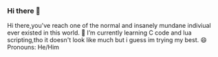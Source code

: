 ### Hi there 👋
 Hi there,you've reach one of the normal and insanely mundane indiviual ever existed in this world.
 🌱 I’m currently learning C code and lua scripting,tho it doesn't look like much but i guess im trying my best.
 😄 Pronouns: He/Him
<!--
**Saint556/Saint556** is a ✨ _special_ ✨ repository because its `README.md` (this file) appears on your GitHub profile.




- 🔭 I’m currently working on ...
- 🌱 I’m currently learning C code and lua scripting,tho it doesn't look like much but i guess im trying my best.
- 👯 I’m looking to collaborate on ...
- 🤔 I’m looking for help with ...
- 💬 Ask me about ...
- 📫 How to reach me: ...
- 😄 Pronouns: ...
- ⚡ Fun fact: ...
-->
